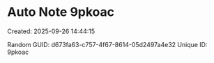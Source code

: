 ﻿# Auto Note 9pkoac
Created: 2025-09-26 14:44:15

Random GUID: d673fa63-c757-4f67-8614-05d2497a4e32
Unique ID: 9pkoac

